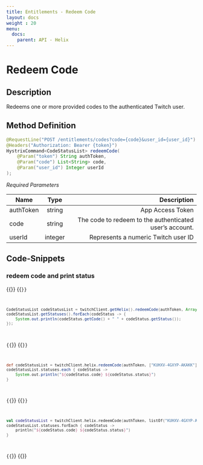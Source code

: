 ```yaml
---
title: Entitlements - Redeem Code
layout: docs
weight : 20
menu: 
  docs:
    parent: API - Helix
---
```


# Redeem Code

## Description

Redeems one or more provided codes to the authenticated Twitch user.


## Method Definition

```java
@RequestLine("POST /entitlements/codes?code={code}&user_id={user_id}")
@Headers("Authorization: Bearer {token}")
HystrixCommand<CodeStatusList> redeemCode(
    @Param("token") String authToken,
    @Param("code") List<String> code,
    @Param("user_id") Integer userId
);
```

*Required Parameters*

| Name          | Type      | Description  |
| ------------- |:---------:| -----------------:|
| authToken     | string    | App Access Token |
| code     | string    | The code to redeem to the authenticated user’s account. |
| userId     | integer    | Represents a numeric Twitch user ID |

## Code-Snippets

### redeem code and print status

{{<codeblocks>}}
{{<code Java>}}
```java
CodeStatusList codeStatusList = twitchClient.getHelix().redeemCode(authToken, Arrays.asList("KUHXV-4GXYP-AKAKK"), 156900877).execute();
codeStatusList.getStatuses().forEach(codeStatus -> {
    System.out.println(codeStatus.getCode() + " " + codeStatus.getStatus());
});
```
{{</code>}}
{{<code Groovy>}}
```groovy
def codeStatusList = twitchClient.helix.redeemCode(authToken, ["KUHXV-4GXYP-AKAKK"], 156900877).execute()
codeStatusList.statuses.each { codeStatus ->
    System.out.println("${codeStatus.code} ${codeStatus.status}")
}
```
{{</code>}}
{{<code Kotlin>}}
```kotlin
val codeStatusList = twitchClient.helix.redeemCode(authToken, listOf("KUHXV-4GXYP-AKAKK"), 156900877).execute()
codeStatusList.statuses.forEach { codeStatus ->
    println("${codeStatus.code} ${codeStatus.status}")
}
```
{{</code>}}
{{</codeblocks>}}
